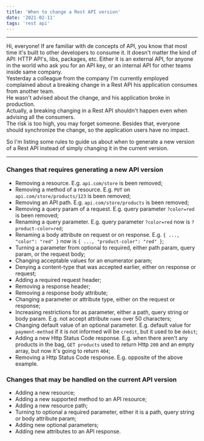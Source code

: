 ```yaml
---
title: 'When to change a Rest API version'
date: '2021-02-11'
tags: 'rest api'
---
```


---
Hi, everyone!
If are familiar with de concepts of API, you know that most time it's built to other developers to consume it. It doesn't matter the kind of API: HTTP API's, libs, packages, etc. Either it is an external API, for anyone in the world who ask you for an API key, or an internal API for other teams inside same company.  
Yesterday a colleague from the company I'm currently employed complained about a breaking change in a Rest API his application consumes from another team.  
He wasn't advised about the change, and his application broke in production.  
Actually, a breaking changing in a Rest API shouldn't happen even when advising all the consumers.  
The risk is too high, you may forget someone. Besides that, everyone should synchronize the change, so the application users have no impact.

So I'm listing some rules to guide us about when to generate a new version of a Rest API instead of simply changing it in the current version.

---

### Changes that requires generating a new API version
- Removing a resource. E.g. `api.com/store` is been removed;
- Removing a method of a resource. E.g. `PUT` on `api.com/store/products/123` is been removed;
- Removing an API path. E.g. `api.com/store/products` is been removed;
- Removing a query param of a request. E.g. query parameter `?color=red` is been removed;
- Renaming a query parameter. E.g. query parameter `?color=red` now is `?product-color=red`;
- Renaming a body attribute on request or on response. E.g. `{ ..., "color": "red" }` now is `{ ..., "product-color": "red" }`;
- Turning a parameter from optional to required, either path param, query param, or the request body;
- Changing acceptable values for an enumerator param;
- Denying a content-type that was accepted earlier, either on response or request;
- Adding a required request header;
- Removing a response header;
- Removing a response body attribute;
- Changing a parameter or attribute type, either on the request or response;
- Increasing restrictions for as parameter, either a path, query string or body param. E.g. not accept attribute `name` over 50 characters;
- Changing default value of an optional parameter. E.g. default value for `payment-method` if it is not informed will be `credit`, but it used to be `debit`;
- Adding a new Http Status Code response. E.g. when there aren't any products in the bag, `GET products` used to return Http `200` and an empty array, but now it's going to return `404`;
- Removing a Http Status Code response. E.g. opposite of the above example.

### Changes that may be handled on the current API version
- Adding a new resource;
- Adding a new supported method to an API resource;
- Adding a new resource path;
- Turning to optional a required parameter, either it is a path, query string or body attribute param;
- Adding new optional parameters;
- Adding new attributes to an API response.
